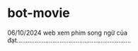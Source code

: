 # bot-movie

06/10/2024
web xem phim song ngữ của đạt................................................................
